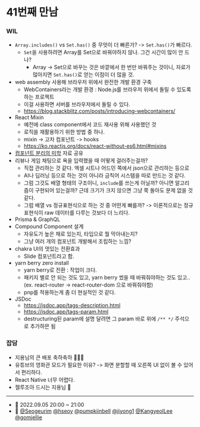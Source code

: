 # 41번째 만남

### WIL

- `Array.includes()` vs `Set.has()` 중 무엇이 더 빠른가? -> `Set.has()`가 빠르다.
  - `Set`을 사용하려면 Array를 Set으로 바꿔야하지 않나. 그건 시간이 많이 안 드나?
    - Array -> Set으로 바꾸는 것은 바깥에서 한 번만 바꿔주는 것이니, 자료가 많아지면 `Set.has()`로 얻는 이점이 더 많을 것.
- web assembly 사용해 브라우저 위에서 완전한 개발 환경 구축
  - WebContainers라는 개발 환경 : Node.js를 브라우저 위에서 돌릴 수 있도록 하는 프로젝트
  - 이걸 사용하면 서버를 브라우저에서 돌릴 수 있다.
  - https://blog.stackblitz.com/posts/introducing-webcontainers/
- React Mixin
  - 예전에 class component에서 코드 재사용 위해 사용했던 것
  - 로직을 재활용하기 위한 방법 중 하나.
  - mixin -> 고차 컴포넌트 -> hooks
  - https://ko.reactjs.org/docs/react-without-es6.html#mixins
- [컴포넌트 분리의 미학](https://vallista.kr/Component-%EB%B6%84%EB%A6%AC%EC%9D%98-%EB%AF%B8%ED%95%99/) 자료 공유
- 리뷰나 게임 채팅으로 욕을 입력했을 때 어떻게 걸러주는걸까?
  - 직접 관리하는 것 같다. 엑셀 시트나 어드민 쪽에서 json으로 관리하는 등으로
  - AI나 딥러닝 등으로 하는 것이 아니라 금칙어 시스템을 따로 만드는 것 같다.
  - 그럼 그것도 배열 형태의 구조이니, `include`를 쓰는게 아닐까? 아니면 알고리즘이 구현되어 있는걸까? 근데 크기가 크지 않으면 그냥 쭉 돌아도 문제 없을 것 같다.
  - 그럼 배열 vs 정규표현식으로 하는 것 중 어떤게 빠를까? -> 이론적으로는 정규표현식이 raw 데이터를 다루는 것보다 더 느리다.
- Prisma & GraphQL
- Compound Component 설계
  - 자유도가 높은 채로 있는지, 타입으로 뭘 막아내는지?
  - 그냥 여러 개의 컴포넌트 개발해서 조립하는 느낌?
- chakra UI의 멋있는 전환효과
  - Slide 컴포넌트라고 함.
- yarn berry zero install
  - yarn berry로 전환 : 작업이 크다.
  - 패키지 별로 안 되는 것도 있고, yarn berry 썼을 때 바꿔줘야하는 것도 있고.. (ex. react-router -> react-router-dom 으로 바꿔줘야함)
  - pnp를 적용하는게 좀 더 현실적인 것 같다.
- JSDoc 
  - https://jsdoc.app/tags-description.html
  - https://jsdoc.app/tags-param.html
  - destructuring된 param에 설명 달려면 그 param 바로 위에 `/** */` 주석으로 추가하믄 됨

### 잡담

- 지용님의 큰 배포 축하축하 🎉🎉🎉
- 유튜브의 영화관 모드가 필요한 이유? -> 화면 분할할 때 오른쪽 UI 없이 볼 수 있어서 편리하다.
- React Native 너무 어렵다.
- 젤루조아 드시는 지용님 🍦

---

- 📆 2022.09.05 20:00 ~ 21:00
- 👥 [@Seogeurim](https://github.com/Seogeurim) [@hseoy](https://github.com/hseoy) [@pumpkiinbell](https://github.com/pumpkiinbell) 
[@jiyong1](https://github.com/jiyong1) [@KangyeolLee](https://github.com/KangyeolLee) [@gomjellie](https://github.com/gomjellie)
